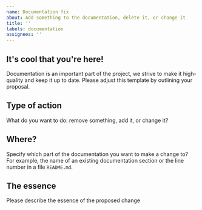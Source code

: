 ```yaml
---
name: Documentation fix
about: Add something to the documentation, delete it, or change it
title: ''
labels: documentation
assignees: ''
---
```


## It's cool that you're here!

Documentation is an important part of the project, we strive to make it high-quality and keep it up to date. Please adjust this template by outlining your proposal.


## Type of action

What do you want to do: remove something, add it, or change it?


## Where?

Specify which part of the documentation you want to make a change to? For example, the name of an existing documentation section or the line number in a file `README.md`.


## The essence

Please describe the essence of the proposed change
